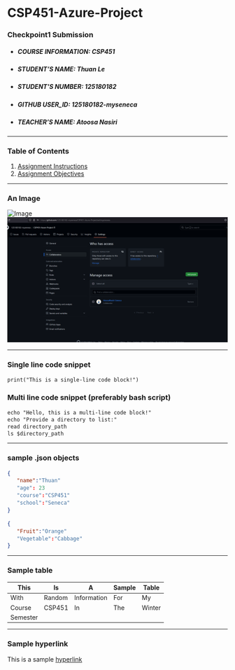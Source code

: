 # CSP451-Azure-Project

### Checkpoint1 Submission

* ##### COURSE INFORMATION: CSP451
* ##### STUDENT’S NAME: Thuan Le
* ##### STUDENT'S NUMBER: 125180182
* ##### GITHUB USER_ID: 125180182-myseneca
* ##### TEACHER’S NAME: Atoosa Nasiri
___

### Table of Contents

1. [Assignment Instructions](#)
2. [Assignment Objectives](#)
   
---
### An Image
![Image](https://news.cgtn.com/news/2020-09-28/Wuhan-s-Yellow-Crane-Tower-to-launch-night-tours-U9eZmzNEpG/img/1c2df279aec7434faead0b4f72162f8c/1c2df279aec7434faead0b4f72162f8c.jpeg)
![Image](1.png)

---
### Single line code snippet
```
print("This is a single-line code block!")
```
### Multi line code snippet (preferably bash script)
```
echo "Hello, this is a multi-line code block!"
echo "Provide a directory to list:"
read directory_path
ls $directory_path

```
---
### sample .json objects
```json
{
   "name":"Thuan"
   "age": 23
   "course":"CSP451"
   "school":"Seneca"
}
```
```json
{
   "Fruit":"Orange"
   "Vegetable":"Cabbage"
}
```
---
### Sample table
| This     | Is     | A           | Sample | Table  |
|----------|--------|-------------|--------|--------|
| With     | Random | Information | For    | My     |
| Course   | CSP451 | In          | The    | Winter |
| Semester |        |             |        |        |

---
### Sample hyperlink
<p> This is a sample <a href="https://github.com/125180182-myseneca/CSP451-Azure-Project">hyperlink</a> </p>


